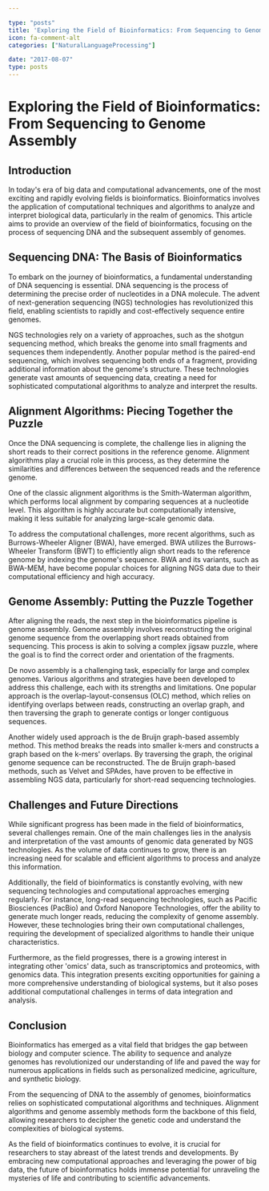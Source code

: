 ```yaml
---

type: "posts"
title: 'Exploring the Field of Bioinformatics: From Sequencing to Genome Assembly'
icon: fa-comment-alt
categories: ["NaturalLanguageProcessing"]

date: "2017-08-07"
type: posts
---
```





# Exploring the Field of Bioinformatics: From Sequencing to Genome Assembly

## Introduction

In today's era of big data and computational advancements, one of the most exciting and rapidly evolving fields is bioinformatics. Bioinformatics involves the application of computational techniques and algorithms to analyze and interpret biological data, particularly in the realm of genomics. This article aims to provide an overview of the field of bioinformatics, focusing on the process of sequencing DNA and the subsequent assembly of genomes.

## Sequencing DNA: The Basis of Bioinformatics

To embark on the journey of bioinformatics, a fundamental understanding of DNA sequencing is essential. DNA sequencing is the process of determining the precise order of nucleotides in a DNA molecule. The advent of next-generation sequencing (NGS) technologies has revolutionized this field, enabling scientists to rapidly and cost-effectively sequence entire genomes.

NGS technologies rely on a variety of approaches, such as the shotgun sequencing method, which breaks the genome into small fragments and sequences them independently. Another popular method is the paired-end sequencing, which involves sequencing both ends of a fragment, providing additional information about the genome's structure. These technologies generate vast amounts of sequencing data, creating a need for sophisticated computational algorithms to analyze and interpret the results.

## Alignment Algorithms: Piecing Together the Puzzle

Once the DNA sequencing is complete, the challenge lies in aligning the short reads to their correct positions in the reference genome. Alignment algorithms play a crucial role in this process, as they determine the similarities and differences between the sequenced reads and the reference genome.

One of the classic alignment algorithms is the Smith-Waterman algorithm, which performs local alignment by comparing sequences at a nucleotide level. This algorithm is highly accurate but computationally intensive, making it less suitable for analyzing large-scale genomic data.

To address the computational challenges, more recent algorithms, such as Burrows-Wheeler Aligner (BWA), have emerged. BWA utilizes the Burrows-Wheeler Transform (BWT) to efficiently align short reads to the reference genome by indexing the genome's sequence. BWA and its variants, such as BWA-MEM, have become popular choices for aligning NGS data due to their computational efficiency and high accuracy.

## Genome Assembly: Putting the Puzzle Together

After aligning the reads, the next step in the bioinformatics pipeline is genome assembly. Genome assembly involves reconstructing the original genome sequence from the overlapping short reads obtained from sequencing. This process is akin to solving a complex jigsaw puzzle, where the goal is to find the correct order and orientation of the fragments.

De novo assembly is a challenging task, especially for large and complex genomes. Various algorithms and strategies have been developed to address this challenge, each with its strengths and limitations. One popular approach is the overlap-layout-consensus (OLC) method, which relies on identifying overlaps between reads, constructing an overlap graph, and then traversing the graph to generate contigs or longer contiguous sequences.

Another widely used approach is the de Bruijn graph-based assembly method. This method breaks the reads into smaller k-mers and constructs a graph based on the k-mers' overlaps. By traversing the graph, the original genome sequence can be reconstructed. The de Bruijn graph-based methods, such as Velvet and SPAdes, have proven to be effective in assembling NGS data, particularly for short-read sequencing technologies.

## Challenges and Future Directions

While significant progress has been made in the field of bioinformatics, several challenges remain. One of the main challenges lies in the analysis and interpretation of the vast amounts of genomic data generated by NGS technologies. As the volume of data continues to grow, there is an increasing need for scalable and efficient algorithms to process and analyze this information.

Additionally, the field of bioinformatics is constantly evolving, with new sequencing technologies and computational approaches emerging regularly. For instance, long-read sequencing technologies, such as Pacific Biosciences (PacBio) and Oxford Nanopore Technologies, offer the ability to generate much longer reads, reducing the complexity of genome assembly. However, these technologies bring their own computational challenges, requiring the development of specialized algorithms to handle their unique characteristics.

Furthermore, as the field progresses, there is a growing interest in integrating other 'omics' data, such as transcriptomics and proteomics, with genomics data. This integration presents exciting opportunities for gaining a more comprehensive understanding of biological systems, but it also poses additional computational challenges in terms of data integration and analysis.

## Conclusion

Bioinformatics has emerged as a vital field that bridges the gap between biology and computer science. The ability to sequence and analyze genomes has revolutionized our understanding of life and paved the way for numerous applications in fields such as personalized medicine, agriculture, and synthetic biology.

From the sequencing of DNA to the assembly of genomes, bioinformatics relies on sophisticated computational algorithms and techniques. Alignment algorithms and genome assembly methods form the backbone of this field, allowing researchers to decipher the genetic code and understand the complexities of biological systems.

As the field of bioinformatics continues to evolve, it is crucial for researchers to stay abreast of the latest trends and developments. By embracing new computational approaches and leveraging the power of big data, the future of bioinformatics holds immense potential for unraveling the mysteries of life and contributing to scientific advancements.